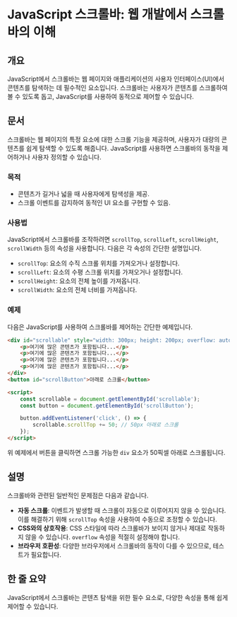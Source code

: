 <!--
Meta Description: # JavaScript 스크롤바: 웹 개발에서 스크롤바의 이해 ## 개요 JavaScript에서 스크롤바는 웹 페이지와 애플리케이션의 사용자 인터페이스(UI)에서 콘텐츠를 탐색하는 데 필수적인 요소입니다. 스크롤바는 사용자가 콘텐츠를 스크롤하여 볼 수 있도록 돕고, J...
Meta Keywords: 스크롤, 있습니다, 콘텐츠가, 스크롤바는, scrolltop
-->

# JavaScript 스크롤바: 웹 개발에서 스크롤바의 이해

## 개요
JavaScript에서 스크롤바는 웹 페이지와 애플리케이션의 사용자 인터페이스(UI)에서 콘텐츠를 탐색하는 데 필수적인 요소입니다. 스크롤바는 사용자가 콘텐츠를 스크롤하여 볼 수 있도록 돕고, JavaScript를 사용하여 동적으로 제어할 수 있습니다.

## 문서
스크롤바는 웹 페이지의 특정 요소에 대한 스크롤 기능을 제공하며, 사용자가 대량의 콘텐츠를 쉽게 탐색할 수 있도록 해줍니다. JavaScript를 사용하면 스크롤바의 동작을 제어하거나 사용자 정의할 수 있습니다.

### 목적
- 콘텐츠가 길거나 넓을 때 사용자에게 탐색성을 제공.
- 스크롤 이벤트를 감지하여 동적인 UI 요소를 구현할 수 있음.

### 사용법
JavaScript에서 스크롤바를 조작하려면 `scrollTop`, `scrollLeft`, `scrollHeight`, `scrollWidth` 등의 속성을 사용합니다. 다음은 각 속성의 간단한 설명입니다.

- `scrollTop`: 요소의 수직 스크롤 위치를 가져오거나 설정합니다.
- `scrollLeft`: 요소의 수평 스크롤 위치를 가져오거나 설정합니다.
- `scrollHeight`: 요소의 전체 높이를 가져옵니다.
- `scrollWidth`: 요소의 전체 너비를 가져옵니다.

### 예제
다음은 JavaScript를 사용하여 스크롤바를 제어하는 간단한 예제입니다.

```html
<div id="scrollable" style="width: 300px; height: 200px; overflow: auto;">
    <p>여기에 많은 콘텐츠가 포함됩니다...</p>
    <p>여기에 많은 콘텐츠가 포함됩니다...</p>
    <p>여기에 많은 콘텐츠가 포함됩니다...</p>
    <p>여기에 많은 콘텐츠가 포함됩니다...</p>
</div>
<button id="scrollButton">아래로 스크롤</button>

<script>
    const scrollable = document.getElementById('scrollable');
    const button = document.getElementById('scrollButton');

    button.addEventListener('click', () => {
        scrollable.scrollTop += 50; // 50px 아래로 스크롤
    });
</script>
```

위 예제에서 버튼을 클릭하면 스크롤 가능한 `div` 요소가 50픽셀 아래로 스크롤됩니다.

## 설명
스크롤바와 관련된 일반적인 문제점은 다음과 같습니다.

- **자동 스크롤**: 이벤트가 발생할 때 스크롤이 자동으로 이루어지지 않을 수 있습니다. 이를 해결하기 위해 `scrollTop` 속성을 사용하여 수동으로 조정할 수 있습니다.
- **CSS와의 상호작용**: CSS 스타일에 따라 스크롤바가 보이지 않거나 제대로 작동하지 않을 수 있습니다. `overflow` 속성을 적절히 설정해야 합니다.
- **브라우저 호환성**: 다양한 브라우저에서 스크롤바의 동작이 다를 수 있으므로, 테스트가 필요합니다.

## 한 줄 요약
JavaScript에서 스크롤바는 콘텐츠 탐색을 위한 필수 요소로, 다양한 속성을 통해 쉽게 제어할 수 있습니다.